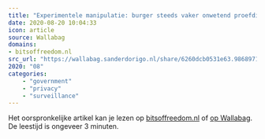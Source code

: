 ```yaml
---
title: "Experimentele manipulatie: burger steeds vaker onwetend proefdier"
date: 2020-08-20 10:04:33
icon: article
source: Wallabag
domains:
- bitsoffreedom.nl
src_url: "https://wallabag.sanderdorigo.nl/share/6260dcb0531e63.98689711"
2020: "08"
categories:
    - "government"
    - "privacy"
    - "surveillance"
---
```

Het oorspronkelijke artikel kan je lezen op [bitsoffreedom.nl](https://www.bitsoffreedom.nl/2019/06/05/experimentele-manipulatie-burger-steeds-vaker-onwetend-proefdier/) of [op Wallabag](https://wallabag.sanderdorigo.nl/share/6260dcb0531e63.98689711). De leestijd is ongeveer 3 minuten.